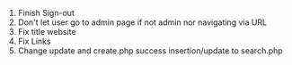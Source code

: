 1. Finish Sign-out
2. Don't let user go to admin page if not admin nor navigating via URL
3. Fix title website
4. Fix Links
5. Change update and create.php success insertion/update to search.php